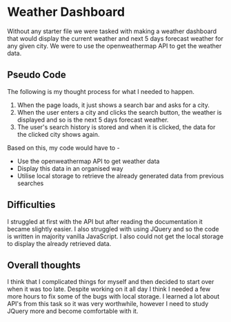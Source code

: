 # Weather Dashboard

Without any starter file we were tasked with making a weather dashboard that would display the current weather and next 5 days forecast weather for any given city. We were to use the openweathermap API to get the weather data.

## Pseudo Code

The following is my thought process for what I needed to happen.
1. When the page loads, it just shows a search bar and asks for a city.
2. When the user enters a city and clicks the search button, the weather is displayed and so is the next 5 days forecast weather.
3. The user's search history is stored and when it is clicked, the data for the clicked city shows again.

Based on this, my code would have to -
- Use the openweathermap API to get weather data
- Display this data in an organised way
- Utilise local storage to retrieve the already generated data from previous searches

## Difficulties

I struggled at first with the API but after reading the documentation it became slightly easier. I also struggled with using JQuery and so the code is written in majority vanilla JavaScript. I also could not get the local storage to display the already retrieved data. 

## Overall thoughts

I think that I complicated things for myself and then decided to start over when it was too late. Despite working on it all day I think I needed a few more hours to fix some of the bugs with local storage. I learned a lot about API's from this task so it was very worthwhile, however I need to study JQuery more and become comfortable with it. 